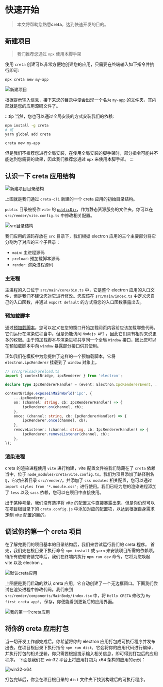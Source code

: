 # 快速开始

> 本文将帮助您熟悉**creta**，达到快速开发的目的。

## 新建项目

> 我们推荐您通过 `npx` 使用本脚手架

使用 `creta` 创建可以非常方便地创建您的应用，只需要在终端输入如下指令并执行即可:

```bash
npx creta new my-app
```

![新建项目](/assets/new-app.webp)

根据提示输入信息，接下来您的目录中便会出现一个名为 `my-app` 的文件夹，其内部就是您的应用源码文件了。

:::tip
当然，您也可以通过全局安装的方式安装我们的依赖:
```bash
npm install -g creta
# 或
yarn global add creta

creta new my-app
```
但是我们不推荐您进行全局安装，在使用全局安装的脚手架时，部分指令可能并不能达到您需要的效果，因此我们推荐您通过 `npx` 来使用本脚手架。
:::

## 认识一下 creta 应用结构

![新建项目目录结构](/assets/new-project-dir.webp)

上图就是我们通过 `creta-cli` 新建的一个 creta 应用的初始目录结构。

`public` 目录被视作 `vite` 的 [`publicDir`](https://cn.vitejs.dev/config/shared-options.html#publicdir)，作为静态资源服务的文件夹。你可以在 `src/render/vite.config.ts` 中修改相关配置。

![src目录结构](/assets/src-dir.webp)

我们应用的源码存放在 `src` 目录下，我们根据 electron 应用的三个主要部分将它分割为了对应的三个子目录：

- `main`: 主进程源码
- `preload`: 预加载脚本源码
- `render`: 渲染进程源码

### 主进程

主进程的入口位于 `src/main/core/bin.ts` 中，它是整个 electron 应用的入口文件，但是我们不建议您对它进行修改。您应该在 `src/main/index.ts` 中定义您自己的入口函数，并通过 `export default` 的方式将您的入口函数暴露出去。

### 预加载脚本

通过[预加载脚本](https://www.electronjs.org/docs/latest/tutorial/process-model#preload-scripts)，您可以定义在您的窗口开始加载网页内容前应该加载哪些代码。它们运行在渲染进程当中，但是仍能访问 `Nodejs API` ，因此它们具有相对来说更多的权限。由于预加载脚本与渲染进程共享同一个全局 `Window` 接口，因此您可以在预加载脚本中向 `window` 暴露部分接口供其使用。

正如我们在模板中为您提供了这样的一个预加载脚本，它将 `electron.ipcRenderer` 挂载到了 `window` 对象上。

```ts
// src/preload/preload.ts
import { contextBridge, ipcRenderer } from 'electron';

declare type IpcRendererHandler = (event: Electron.IpcRendererEvent, ...args: any[]) => void;

contextBridge.exposeInMainWorld('ipc', {
	...ipcRenderer,
	on: (channel: string, cb: IpcRendererHandler) => {
		ipcRenderer.on(channel, cb);
	},
	once: (channel: string, cb: IpcRendererHandler) => {
		ipcRenderer.once(channel, cb);
	},
	removeListener: (channel: string, cb: IpcRendererHandler) => {
		ipcRenderer.removeListener(channel, cb);
	},
});

```

### 渲染进程

creta 的渲染进程使用 `vite` 进行构建，vite 配置文件被我们隐藏在了 `creta` 依赖当中，位于 `node_modules/creta/vite.config.ts`。我们为项目添加了路径别名 `@`，它对应着目录 `src/render/`。并添加了 `css modules` 相关配置，您可以通过 `import styles from '*.module.css';` 进行使用。我们已经为您的渲染进程添加了 `less` 以及 `sass` 依赖，您可以在项目中直接使用。

出于某种考量，我们没有选择将 vite 的配置文件直接暴露出来，但是你仍然可以在项目根目录下的 `creta.config.js` 中添加对应的配置项，以达到根据自身需求定制 vite 配置的目的。

## 调试你的第一个 creta 项目

在了解完我们的项目基本的目录结构后，我们来尝试运行我们的 creta 程序。
首先，我们先在根目录下执行命令 `npm install` 或 `yarn` 来安装项目所需的依赖项。待所有依赖安装完毕后，我们在终端内执行 `npm run dev` 命令，它将为您唤起 vite 以及 electron 。

![默认creta应用](/assets/hello-creta.webp)

上图便是我们启动的默认 creta 应用，它自动创建了一个无边框窗口。下面我们尝试在渲染进程中修改代码，我们来到 `src/render/components/MainBody/index.tsx` 中，将 `Hello CRETA` 修改为 `My first creta app!`，保存，你便能看到更新后的应用界面。

![我的第一个creta应用](/assets/my-first-creta-app.webp)

## 将你的 creta 应用打包

当一切开发工作都完成后，你希望将你的 electron 应用打包成可执行程序并发布出去。在项目根目录下执行指令 `npm run dist`，它会将你的应用代码进行编译，并执行打包的相关逻辑，你只需要根据提示输入相关信息，即可得到打包后的应用程序。
下面是我们在 win32 平台上将应用打包为 x64 架构的应用的示例：

![win32-x64](/assets/dist-on-win32-x64.webp)

打包完毕后，你会在项目根目录的 `dist` 文件夹下找到构建后的可执行程序。
